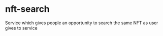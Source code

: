 # nft-search
Service which gives people an opportunity to search the same NFT as user gives to service
